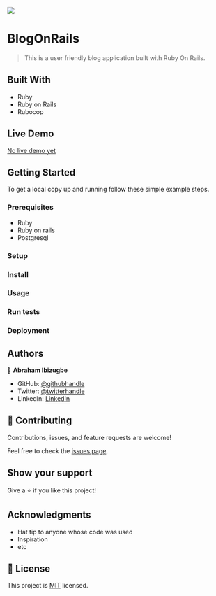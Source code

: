 ![](https://img.shields.io/badge/Microverse-blueviolet)

# BlogOnRails

> This is a user friendly blog application built with Ruby On Rails.


## Built With

- Ruby
- Ruby on Rails
- Rubocop

## Live Demo

[No live demo yet]()


## Getting Started

To get a local copy up and running follow these simple example steps.

### Prerequisites
- Ruby
- Ruby on rails
- Postgresql

### Setup


### Install

### Usage

### Run tests

### Deployment



## Authors

👤 **Abraham Ibizugbe**

- GitHub: [@githubhandle](https://github.com/ibizugbe)
- Twitter: [@twitterhandle](https://twitter.com/abrahamibizugbe)
- LinkedIn: [LinkedIn](https://linkedin.com/in/abrahamibizugbe)

## 🤝 Contributing

Contributions, issues, and feature requests are welcome!

Feel free to check the [issues page](../../issues/).

## Show your support

Give a ⭐️ if you like this project!

## Acknowledgments

- Hat tip to anyone whose code was used
- Inspiration
- etc

## 📝 License

This project is [MIT](./MIT.md) licensed.
